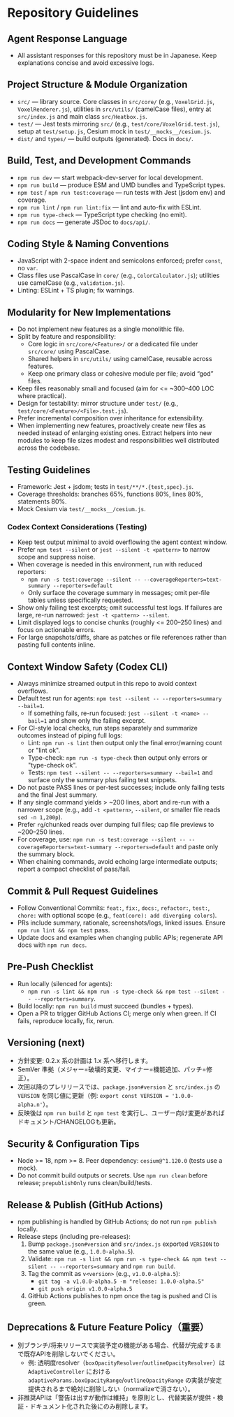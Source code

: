 # Repository Guidelines

## Agent Response Language
- All assistant responses for this repository must be in Japanese. Keep explanations concise and avoid excessive logs.

## Project Structure & Module Organization
- `src/` — library source. Core classes in `src/core/` (e.g., `VoxelGrid.js`, `VoxelRenderer.js`), utilities in `src/utils/` (camelCase files), entry at `src/index.js` and main class `src/Heatbox.js`.
- `test/` — Jest tests mirroring `src/` (e.g., `test/core/VoxelGrid.test.js`), setup at `test/setup.js`, Cesium mock in `test/__mocks__/cesium.js`.
- `dist/` and `types/` — build outputs (generated). Docs in `docs/`.

## Build, Test, and Development Commands
- `npm run dev` — start webpack-dev-server for local development.
- `npm run build` — produce ESM and UMD bundles and TypeScript types.
- `npm test` / `npm run test:coverage` — run tests with Jest (jsdom env) and coverage.
- `npm run lint` / `npm run lint:fix` — lint and auto-fix with ESLint.
- `npm run type-check` — TypeScript type checking (no emit).
- `npm run docs` — generate JSDoc to `docs/api/`.

## Coding Style & Naming Conventions
- JavaScript with 2-space indent and semicolons enforced; prefer `const`, no `var`.
- Class files use PascalCase in `core/` (e.g., `ColorCalculator.js`); utilities use camelCase (e.g., `validation.js`).
- Linting: ESLint + TS plugin; fix warnings.

## Modularity for New Implementations
- Do not implement new features as a single monolithic file.
- Split by feature and responsibility:
  - Core logic in `src/core/<Feature>/` or a dedicated file under `src/core/` using PascalCase.
  - Shared helpers in `src/utils/` using camelCase, reusable across features.
  - Keep one primary class or cohesive module per file; avoid “god” files.
- Keep files reasonably small and focused (aim for <= ~300–400 LOC where practical).
- Design for testability: mirror structure under `test/` (e.g., `test/core/<Feature>/<File>.test.js`).
- Prefer incremental composition over inheritance for extensibility.
 - When implementing new features, proactively create new files as needed instead of enlarging existing ones. Extract helpers into new modules to keep file sizes modest and responsibilities well distributed across the codebase.

## Testing Guidelines
- Framework: Jest + jsdom; tests in `test/**/*.{test,spec}.js`.
- Coverage thresholds: branches 65%, functions 80%, lines 80%, statements 80%.
- Mock Cesium via `test/__mocks__/cesium.js`.

### Codex Context Considerations (Testing)
- Keep test output minimal to avoid overflowing the agent context window.
- Prefer `npm test --silent` or `jest --silent -t <pattern>` to narrow scope and suppress noise.
- When coverage is needed in this environment, run with reduced reporters:
  - `npm run -s test:coverage --silent -- --coverageReporters=text-summary --reporters=default`
  - Only surface the coverage summary in messages; omit per-file tables unless specifically requested.
- Show only failing test excerpts; omit successful test logs. If failures are large, re-run narrowed: `jest -t <pattern> --silent`.
- Limit displayed logs to concise chunks (roughly <= 200–250 lines) and focus on actionable errors.
- For large snapshots/diffs, share as patches or file references rather than pasting full contents inline.

## Context Window Safety (Codex CLI)
- Always minimize streamed output in this repo to avoid context overflows.
- Default test run for agents: `npm test --silent -- --reporters=summary --bail=1`.
  - If something fails, re-run focused: `jest --silent -t <name> --bail=1` and show only the failing excerpt.
- For CI-style local checks, run steps separately and summarize outcomes instead of piping full logs:
  - Lint: `npm run -s lint` then output only the final error/warning count or "lint ok".
  - Type-check: `npm run -s type-check` then output only errors or "type-check ok".
  - Tests: `npm test --silent -- --reporters=summary --bail=1` and surface only the summary plus failing test snippets.
- Do not paste PASS lines or per-test successes; include only failing tests and the final Jest summary.
- If any single command yields > ~200 lines, abort and re-run with a narrower scope (e.g., add `-t <pattern>`, `--silent`, or smaller file reads `sed -n 1,200p`).
- Prefer `rg`/chunked reads over dumping full files; cap file previews to ~200–250 lines.
- For coverage, use: `npm run -s test:coverage --silent -- --coverageReporters=text-summary --reporters=default` and paste only the summary block.
- When chaining commands, avoid echoing large intermediate outputs; report a compact checklist of pass/fail.

## Commit & Pull Request Guidelines
- Follow Conventional Commits: `feat:`, `fix:`, `docs:`, `refactor:`, `test:`, `chore:` with optional scope (e.g., `feat(core): add diverging colors`).
- PRs include summary, rationale, screenshots/logs, linked issues. Ensure `npm run lint && npm test` pass.
- Update docs and examples when changing public APIs; regenerate API docs with `npm run docs`.

## Pre-Push Checklist
- Run locally (silenced for agents):
  - `npm run -s lint && npm run -s type-check && npm test --silent -- --reporters=summary`.
- Build locally: `npm run build` must succeed (bundles + types).
- Open a PR to trigger GitHub Actions CI; merge only when green. If CI fails, reproduce locally, fix, rerun.

## Versioning (next)
- 方針変更: 0.2.x 系の計画は 1.x 系へ移行します。
- SemVer 準拠（メジャー=破壊的変更、マイナー=機能追加、パッチ=修正）。
- 次回以降のプレリリースでは、`package.json#version` と `src/index.js` の `VERSION` を同じ値に更新（例: `export const VERSION = '1.0.0-alpha.n'`）。
- 反映後は `npm run build` と `npm test` を実行し、ユーザー向け変更があればドキュメント/CHANGELOGも更新。

## Security & Configuration Tips
- Node >= 18, npm >= 8. Peer dependency: `cesium@^1.120.0` (tests use a mock).
- Do not commit build outputs or secrets. Use `npm run clean` before release; `prepublishOnly` runs clean/build/tests.

## Release & Publish (GitHub Actions)
- npm publishing is handled by GitHub Actions; do not run `npm publish` locally.
- Release steps (including pre-releases):
  1. Bump `package.json#version` and `src/index.js` exported `VERSION` to the same value (e.g., `1.0.0-alpha.5`).
  2. Validate: `npm run -s lint && npm run -s type-check && npm test --silent -- --reporters=summary` and `npm run build`.
  3. Tag the commit as `v<version>` (e.g., `v1.0.0-alpha.5`):
     - `git tag -a v1.0.0-alpha.5 -m "release: 1.0.0-alpha.5"`
     - `git push origin v1.0.0-alpha.5`
  4. GitHub Actions publishes to npm once the tag is pushed and CI is green.

## Deprecations & Future Feature Policy（重要）
- 別ブランチ/将来リリースで実装予定の機能がある場合、代替が完成するまで既存APIを削除しないでください。
  - 例: 透明度resolver（`boxOpacityResolver`/`outlineOpacityResolver`）は `AdaptiveController` における `adaptiveParams.boxOpacityRange`/`outlineOpacityRange` の実装が安定提供されるまで絶対に削除しない（normalizeで消さない）。
- 非推奨APIは「警告は出すが動作は維持」を原則とし、代替実装が提供・検証・ドキュメント化された後にのみ削除します。
